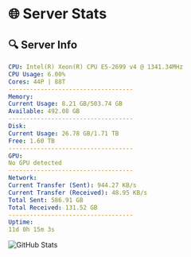 # 🌐 Server Stats
## 🔍 Server Info
```yaml
CPU: Intel(R) Xeon(R) CPU E5-2699 v4 @ 1341.34MHz
CPU Usage: 6.00%
Cores: 44P | 88T
-----------------------------------
Memory:
Current Usage: 8.21 GB/503.74 GB
Available: 492.08 GB
-----------------------------------
Disk:
Current Usage: 26.78 GB/1.71 TB
Free: 1.60 TB
-----------------------------------
GPU:
No GPU detected
-----------------------------------
Network:
Current Transfer (Sent): 944.27 KB/s
Current Transfer (Received): 48.95 KB/s
Total Sent: 586.91 GB
Total Received: 131.52 GB
-----------------------------------
Uptime:
11d 0h 15m 3s
```
![GitHub Stats](https://img.shields.io/badge/Updated-2025-04-30_17:23:51-blue)